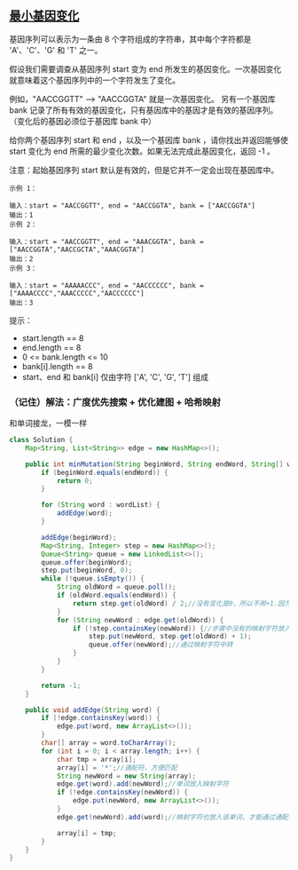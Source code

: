 ## [最小基因变化](https://leetcode.cn/problems/minimum-genetic-mutation/description/)

基因序列可以表示为一条由 8 个字符组成的字符串，其中每个字符都是 'A'、'C'、'G' 和 'T' 之一。

假设我们需要调查从基因序列 start 变为 end 所发生的基因变化。一次基因变化就意味着这个基因序列中的一个字符发生了变化。

例如，"AACCGGTT" --> "AACCGGTA" 就是一次基因变化。
另有一个基因库 bank 记录了所有有效的基因变化，只有基因库中的基因才是有效的基因序列。（变化后的基因必须位于基因库 bank 中）

给你两个基因序列 start 和 end ，以及一个基因库 bank ，请你找出并返回能够使 start 变化为 end 所需的最少变化次数。如果无法完成此基因变化，返回 -1 。

注意：起始基因序列 start 默认是有效的，但是它并不一定会出现在基因库中。


````
示例 1：

输入：start = "AACCGGTT", end = "AACCGGTA", bank = ["AACCGGTA"]
输出：1
示例 2：

输入：start = "AACCGGTT", end = "AAACGGTA", bank = ["AACCGGTA","AACCGCTA","AAACGGTA"]
输出：2
示例 3：

输入：start = "AAAAACCC", end = "AACCCCCC", bank = ["AAAACCCC","AAACCCCC","AACCCCCC"]
输出：3
````

提示：

- start.length == 8
- end.length == 8
- 0 <= bank.length <= 10
- bank[i].length == 8
- start、end 和 bank[i] 仅由字符 ['A', 'C', 'G', 'T'] 组成

### （记住）解法：广度优先搜索 + 优化建图 + 哈希映射
和单词接龙，一模一样

````java
class Solution {
    Map<String, List<String>> edge = new HashMap<>();

    public int minMutation(String beginWord, String endWord, String[] wordList) {
        if (beginWord.equals(endWord)) {
            return 0;
        }

        for (String word : wordList) {
            addEdge(word);
        }

        addEdge(beginWord);
        Map<String, Integer> step = new HashMap<>();
        Queue<String> queue = new LinkedList<>();
        queue.offer(beginWord);
        step.put(beginWord, 0);
        while (!queue.isEmpty()) {
            String oldWord = queue.poll();
            if (oldWord.equals(endWord)) {
                return step.get(oldWord) / 2;//没有变化是0，所以不用+1.因为使用了中转所以要/2
            }
            for (String newWord : edge.get(oldWord)) {
                if (!step.containsKey(newWord)) {//步骤中没有的映射字符放入队列中，有的上面没有匹配到就说明不需要放了
                    step.put(newWord, step.get(oldWord) + 1);
                    queue.offer(newWord);//通过映射字符中转
                }
            }
        }

        return -1;
    }

    public void addEdge(String word) {
        if (!edge.containsKey(word)) {
            edge.put(word, new ArrayList<>());
        }
        char[] array = word.toCharArray();
        for (int i = 0; i < array.length; i++) {
            char tmp = array[i];
            array[i] = '*';//通配符，方便匹配
            String newWord = new String(array);
            edge.get(word).add(newWord);//单词放入映射字符
            if (!edge.containsKey(newWord)) {
                edge.put(newWord, new ArrayList<>());
            }
            edge.get(newWord).add(word);//映射字符也放入该单词，才能通过通配符*来反向找到

            array[i] = tmp;
        }
    }
}
````